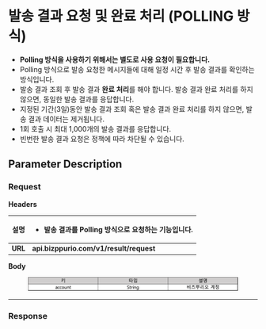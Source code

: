 # 발송 결과 요청 및 완료 처리 (POLLING 방식)

* **Polling 방식을 사용하기 위해서는 별도로 사용 요청이 필요합니다.**
* Polling 방식으로 발송 요청한 메시지들에 대해 일정 시간 후 발송 결과를 확인하는 방식입니다.
* 발송 결과 조회 후 발송 결과 **완료 처리**를 해야 합니다. 발송 결과 완료 처리를 하지 않으면, 동일한 발송 결과를 응답합니다.
* 지정된 기간(3일)동안 발송 결과 조회 혹은 발송 결과 완료 처리를 하지 않으면, 발송 결과 데이터는 제거됩니다.
* 1회 호출 시 최대 1,000개의 발송 결과를 응답합니다.
* 빈번한 발송 결과 요청은 정책에 따라 차단될 수 있습니다.



## Parameter Description

### **Request**

**Headers**

| **설명**  | <ul><li>발송 결과를 Polling 방식으로 요청하는 기능입니다.</li></ul> |
| :-----: | ------------------------------------------------- |
| **URL** | **api.bizppurio.com/v1/result/request**           |

**Body**

<figure><img src="../.gitbook/assets/image (6).png" alt=""><figcaption></figcaption></figure>

****

### Response
